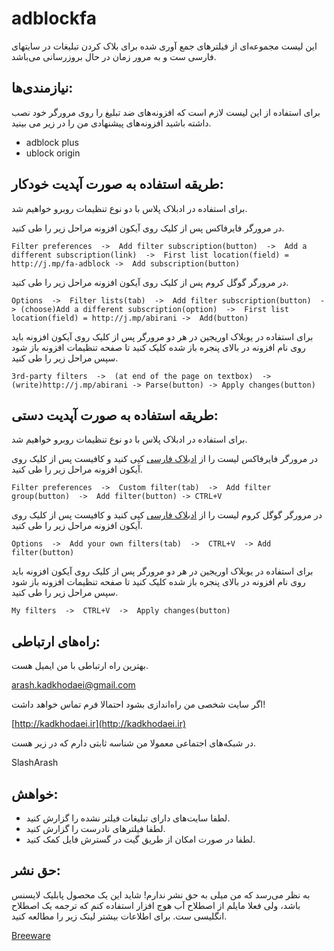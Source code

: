 # adblockfa

این لیست مجموعه‌ای از فیلترهای جمع آوری شده برای بلاک کردن تبلیغات در سایتهای فارسی ست و به مرور زمان در حال بروزرسانی می‌باشد.

## نیازمندی‌ها:

برای استفاده از این لیست لازم است که افزونه‌های ضد تبلیغ را روی مرورگر خود نصب داشته باشید افزونه‌های پیشنهادی من را در زیر می بینید.

- adblock plus
- ublock origin

## طریقه استفاده به صورت آپدیت خودکار:
برای استفاده در ادبلاک پلاس با دو نوع تنظیمات روبرو خواهیم شد.

در مرورگر فایرفاکس پس از کلیک روی آیکون افزونه مراحل زیر را طی کنید.

	Filter preferences  ->  Add filter subscription(button)  ->  Add a different subscription(link)  ->  First list location(field) = http://j.mp/fa-adblock ->  Add subscription(button)
	
در مرورگر گوگل کروم پس از کلیک روی آیکون افزونه مراحل زیر را طی کنید.

	Options  ->  Filter lists(tab)  ->  Add filter subscription(button)  -> (choose)Add a different subscription(option)  ->  First list location(field) = http://j.mp/abirani ->  Add(button)

برای استفاده در یوبلاک اوریجین در هر دو مرورگر پس از کلیک روی آیکون افزونه باید روی نام افزونه در بالای پنجره باز شده کلیک کنید تا صفحه تنظیمات افزونه باز شود سپس مراحل زیر را طی کنید.

	3rd-party filters  ->  (at end of the page on textbox)  ->  (write)http://j.mp/abirani -> Parse(button) -> Apply changes(button)


## طریقه استفاده به صورت آپدیت دستی:
برای استفاده در ادبلاک پلاس با دو نوع تنظیمات روبرو خواهیم شد.

در مرورگر فایرفاکس لیست را از [ادبلاک فارسی](http://j.mp/abirani) کپی کنید و کافیست پس از کلیک روی آیکون افزونه مراحل زیر را طی کنید.

	Filter preferences  ->  Custom filter(tab)  ->  Add filter group(button)  ->  Add filter(button) -> CTRL+V
	
در مرورگر گوگل کروم لیست را از [ادبلاک فارسی](http://j.mp/abirani) کپی کنید و کافیست پس از کلیک روی آیکون افزونه مراحل زیر را طی کنید.

	Options  ->  Add your own filters(tab)  ->  CTRL+V  -> Add filter(button)

برای استفاده در یوبلاک اوریجین در هر دو مرورگر پس از کلیک روی آیکون افزونه باید روی نام افزونه در بالای پنجره باز شده کلیک کنید تا صفحه تنظیمات افزونه باز شود سپس مراحل زیر را طی کنید.

	My filters  ->  CTRL+V  ->  Apply changes(button)

## راه‌های ارتباطی:

بهترین راه ارتباطی با من ایمیل هست.

arash.kadkhodaei@gmail.com
	
اگر سایت شخصی من راه‌اندازی بشود احتمالا فرم تماس خواهد داشت!

[http://kadkhodaei.ir](http://kadkhodaei.ir)

در شبکه‌های اجتماعی معمولا من شناسه ثابتی دارم که در زیر هست.

SlashArash

## خواهش:

- لطفا سایت‌های دارای تبلیغات فیلتر نشده را گزارش کنید.
- لطفا فیلترهای نادرست را گزارش کنید.
- لطفا در صورت امکان از طریق گیت در گسترش فایل کمک کنید.

## حق نشر:
به نظر می‌رسد که من میلی به حق نشر ندارم! شاید این یک محصول پابلیک لایسنس باشد، ولی فعلا مایلم از اصطلاح آب هوج افزار استفاده کنم که ترجمه یک اصطلاح انگلیسی ست. برای اطلاعات بیشتر لینک زیر را مطالعه کنید.

[Breeware](https://en.wikipedia.org/wiki/Beerware)

